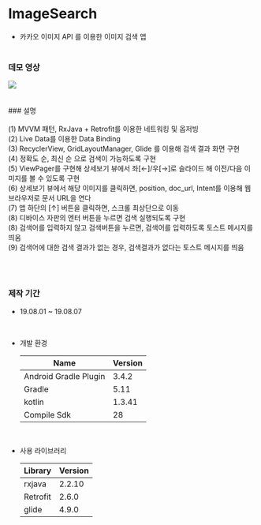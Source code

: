# ImageSearch
- 카카오 이미지 API 를 이용한 이미지 검색 앱
<br><br>
### 데모 영상

<div>
<img src="https://user-images.githubusercontent.com/23073504/62593986-d45ea380-b913-11e9-8e8e-065343916ba2.gif">
</div>
<br><br>
### 설명<br><br>
 (1) MVVM 패턴, RxJava + Retrofit를 이용한 네트워킹 및 옵저빙<br>
 (2) Live Data를 이용한 Data Binding<br>
 (3) RecyclerView, GridLayoutManager, Glide 를 이용해 검색 결과 화면 구현<br>
 (4) 정확도 순, 최신 순 으로 검색이 가능하도록 구현<br>
 (5) ViewPager를 구현해 상세보기 뷰에서 좌[←]/우[→]로 슬라이드 해 이전/다음 이미지를 볼 수 있도록 구현<br>
 (6) 상세보기 뷰에서 해당 이미지를 클릭하면, position, doc_url, Intent를 이용해 웹 브라우저로 문서 URL을 연다<br>
 (7) 앱 하단의 [↑] 버튼을 클릭하면, 스크롤 최상단으로 이동<br>
 (8) 디바이스 자판의 엔터 버튼을 누르면 검색 실행되도록 구현<br>
 (8) 검색어를 입력하지 않고 검색버튼을 누르면, 검색어를 입력하도록 토스트 메시지를 띄움<br>
 (9) 검색어에 대한 검색 결과가 없는 경우, 검색결과가 없다는 토스트 메시지를 띄움<br>
 
 <br><br>
### 제작 기간 
 - 19.08.01 ~ 19.08.07
 <br>
 
- 개발 환경

  |  Name  |  Version  |
	---|---
   Android Gradle Plugin  |  3.4.2  
    Gradle  |  5.11  
    kotlin  |  1.3.41  
    Compile Sdk | 28   
    
<br>

- 사용 라이브러리

	|Library|Version|
	---|---
  rxjava | 2.2.10  
  Retrofit | 2.6.0  
  glide | 4.9.0  

